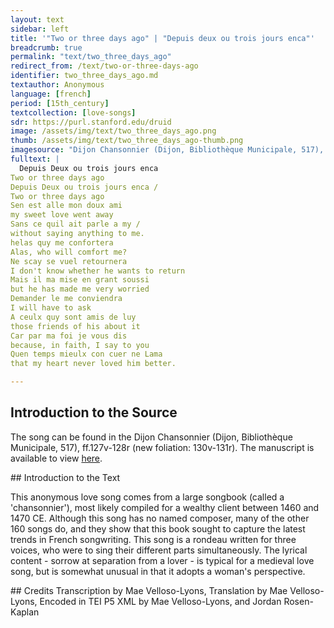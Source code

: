 ```yaml
---
layout: text
sidebar: left
title: '"Two or three days ago" | "Depuis deux ou trois jours enca"'
breadcrumb: true
permalink: "text/two_three_days_ago"
redirect_from: /text/two-or-three-days-ago
identifier: two_three_days_ago.md
textauthor: Anonymous
language: [french]
period: [15th_century]
textcollection: [love-songs]
sdr: https://purl.stanford.edu/druid 
image: /assets/img/text/two_three_days_ago.png
thumb: /assets/img/text/two_three_days_ago-thumb.png
imagesource: "Dijon Chansonnier (Dijon, Bibliothèque Municipale, 517), f.127v (new f.130v)."
fulltext: |
  Depuis Deux ou trois jours enca
Two or three days ago
Depuis Deux ou trois jours enca /
Two or three days ago
Sen est alle mon doux ami
my sweet love went away
Sans ce quil ait parle a my /
without saying anything to me.
helas quy me confortera
Alas, who will comfort me?
Ne scay se vuel retournera
I don't know whether he wants to return
Mais il ma mise en grant soussi
but he has made me very worried
Demander le me conviendra
I will have to ask
A ceulx quy sont amis de luy
those friends of his about it
Car par ma foi je vous dis
because, in faith, I say to you
Quen temps mieulx con cuer ne Lama
that my heart never loved him better.

--- 
```

## Introduction to the Source 
<p>The song can be found in the Dijon Chansonnier (Dijon, Bibliothèque Municipale, 517), ff.127v-128r (new foliation: 130v-131r). The manuscript is available to view <a href="http://patrimoine.bm-dijon.fr/pleade/img-viewer/MS00517/viewer.html?ns=FR212316101_CITEAUX_MS00517_130_V.jpg">here</a>.</p>
## Introduction to the Text 
<p>This anonymous love song comes from a large songbook (called a 'chansonnier'), most likely compiled for a wealthy client between 1460 and 1470 CE. Although this song has no named composer, many of the other 160 songs do, and they show that this book sought to capture the latest trends in French songwriting. This song is a rondeau written for three voices, who were to sing their different parts simultaneously. The lyrical content - sorrow at separation from a lover - is typical for a medieval love song, but is somewhat unusual in that it adopts a woman's perspective.</p>
## Credits
Transcription by Mae Velloso-Lyons, Translation by Mae Velloso-Lyons, Encoded in TEI P5 XML by Mae Velloso-Lyons,  and Jordan Rosen-Kaplan
